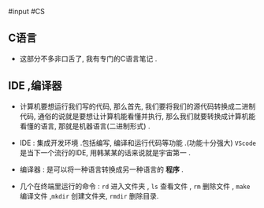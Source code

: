 #input #CS 

## C语言
- 这部分不多非口舌了, 我有专门的C语言笔记 .

## IDE ,编译器

- 计算机要想运行我们写的代码, 那么首先, 我们要将我们的源代码转换成二进制代码, 通俗的说就是要想让计算机能看懂并执行, 那么我们就要转换成计算机能看懂的语言, 那就是机器语言(二进制形式) .

- IDE : 集成开发环境 .包括编写, 编译和运行代码等功能 .(功能十分强大) `VScode` 是当下一个流行的IDE, 用韩某某的话来说就是宇宙第一 .

- 编译器 : 是可以将一种语言转换成另一种语言的 **程序** .

- 几个在终端里运行的命令 : `rd` 进入文件夹 , `ls` 查看文件 , `rm` 删除文件 , `make` 编译文件 ,`mkdir` 创建文件夹, `rmdir` 删除目录.




